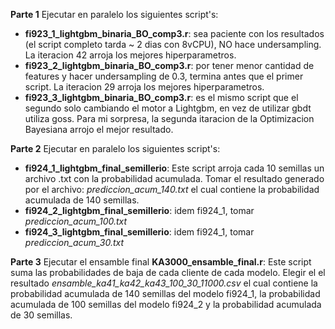 **Parte 1**
Ejecutar en paralelo los siguientes script's: 
- **fi923_1_lightgbm_binaria_BO_comp3.r**: sea paciente con los resultados (el script completo tarda ~ 2 dias con 8vCPU), NO hace undersampling. La iteracion 42 arroja los mejores hiperparametros.
- **fi923_2_lightgbm_binaria_BO_comp3.r**: por tener menor cantidad de features y hacer undersampling de 0.3, termina antes que el primer script. La iteracion 29 arroja los mejores hiperparametros.
- **fi923_3_lightgbm_binaria_BO_comp3.r**: es el mismo script que el segundo solo cambiando el motor a Lightgbm, en vez de utilizar gbdt utiliza goss. Para mi sorpresa, la segunda itaracion de la Optimizacion Bayesiana arrojo el mejor resultado.

**Parte 2**
Ejecutar en paralelo los siguientes script's:

- **fi924_1_lightgbm_final_semillerio**: Este script arroja cada 10 semillas un archivo .txt con la probabilidad acumulada. Tomar el resultado generado por el archivo: *prediccion_acum_140.txt* el cual contiene la probabilidad acumulada de 140 semillas.
- **fi924_2_lightgbm_final_semillerio**: idem fi924_1, tomar *prediccion_acum_100.txt*
- **fi924_3_lightgbm_final_semillerio**: idem fi924_1, tomar *prediccion_acum_30.txt*

**Parte 3**
Ejecutar el ensamble final **KA3000_ensamble_final.r**: Este script suma las probabilidades de baja de cada cliente de cada modelo. Elegir el el resultado *ensamble_ka41_ka42_ka43_100_30_11000.csv* el cual contiene la probabilidad acumulada de 140 semillas del modelo fi924_1, la probabilidad acumulada de 100 semillas del modelo fi924_2 y la probabilidad acumulada de 30 semillas.